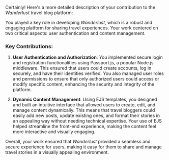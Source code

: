 Certainly! Here's a more detailed description of your contribution to the *Wanderlust* travel blog platform:

You played a key role in developing *Wanderlust*, which is a robust and engaging platform for sharing travel experiences. Your work centered on two critical aspects: user authentication and content management.

### Key Contributions:
1. **User Authentication and Authorization**: You implemented secure login and registration functionalities using Passport.js, a popular Node.js middleware. This ensured that users could create accounts, log in securely, and have their identities verified. You also managed user roles and permissions to ensure that only authorized users could access or modify specific content, enhancing the security and integrity of the platform.

2. **Dynamic Content Management**: Using EJS templates, you designed and built an intuitive interface that allowed users to create, edit, and manage content dynamically. This means that travel bloggers could easily add new posts, update existing ones, and format their stories in an appealing way without needing technical expertise. Your use of EJS helped streamline the front-end experience, making the content feel more interactive and visually engaging.

Overall, your work ensured that *Wanderlust* provided a seamless and secure experience for users, making it easy for them to share and manage travel stories in a visually appealing environment.
